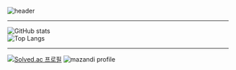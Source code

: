![header](https://capsule-render.vercel.app/api?type=rounded&color=000000&text=Hwang%20Jun&fontColor=FFD700&fontSize=50&animation=twinkling)

---

![GitHub stats](https://github-readme-stats.vercel.app/api?username=Hwangprogram&show_icons=true&theme=radical)  
![Top Langs](https://github-readme-stats.vercel.app/api/top-langs/?username=anuraghazra&layout=compact)


---

[![Solved.ac
프로필](http://mazassumnida.wtf/api/generate_badge?boj=dmg05135)](https://solved.ac/{handle}) 
![mazandi profile](http://mazandi.herokuapp.com/api?handle=dmg05135&theme=dark)

<!--
**hwangprogram/hwangprogram** is a ✨ _special_ ✨ repository because its `README.md` (this file) appears on your GitHub profile.

Here are some ideas to get you started:

- 🔭 I’m currently working on ...
- 🌱 I’m currently learning ...
- 👯 I’m looking to collaborate on ...
- 🤔 I’m looking for help with ...
- 💬 Ask me about ...
- 📫 How to reach me: ...
- 😄 Pronouns: ...
- ⚡ Fun fact: ...
-->
